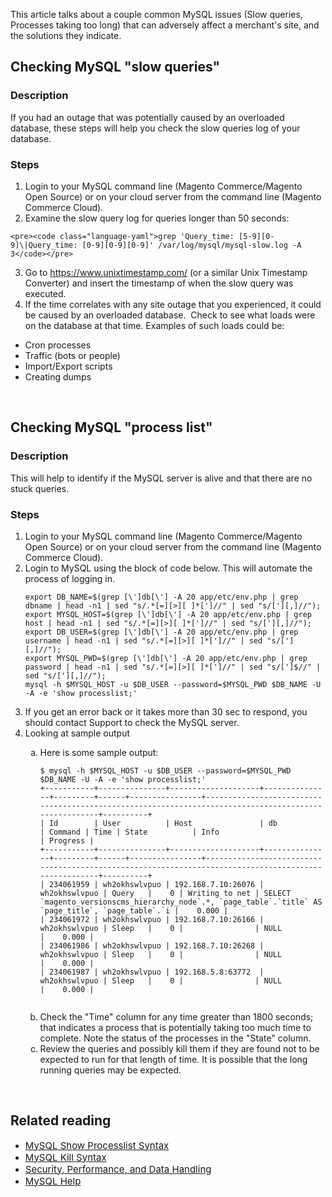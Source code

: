 This article talks about a couple common MySQL issues (Slow queries, Processes taking too long) that can adversely affect a merchant's site, and the solutions they indicate.

## Checking MySQL "slow queries"

### Description

If you had an outage that was potentially caused by an overloaded database, these steps will help you check the slow queries log of your database.

### Steps

1.   Login to your MySQL command line (Magento Commerce/Magento Open Source) or on your cloud server from the command line (Magento Commerce Cloud).
2.   Examine the slow query log for queries longer than 50 seconds:
    
    <pre><code class="language-yaml">grep 'Query_time: [5-9][0-9]\|Query_time: [0-9][0-9][0-9]' /var/log/mysql/mysql-slow.log -A 3</code></pre>
    
    
3.   Go to <a href="https://www.unixtimestamp.com/" target="_self"><span style="font-size: 15px;">https://www.unixtimestamp.com/</span></a> (or a similar Unix Timestamp Converter) and insert the timestamp of when the slow query was executed.
4.   If the time correlates with any site outage that you experienced, it could be caused by an overloaded database.&nbsp; Check to see what loads were on the database at that time. Examples of such loads could be:

*   Cron processes
*   Traffic (bots or people)
*   Import/Export scripts
*   Creating dumps

&nbsp;

## Checking MySQL "process list"

### Description

This will help to identify if the MySQL server is alive and that there are no stuck queries.

### Steps

<ol><li>Login to your MySQL command line (Magento Commerce/Magento Open Source) or on your cloud server from the command line (Magento Commerce Cloud).</li><li>Login to MySQL using the block of code below. This will automate the process of logging in.
<pre><code class="sql">export DB_NAME=$(grep [\']db[\'] -A 20 app/etc/env.php | grep dbname | head -n1 | sed "s/.*[=][&gt;][ ]*[']//" | sed "s/['][,]//");
export MYSQL_HOST=$(grep [\']db[\'] -A 20 app/etc/env.php | grep host | head -n1 | sed "s/.*[=][&gt;][ ]*[']//" | sed "s/['][,]//");
export DB_USER=$(grep [\']db[\'] -A 20 app/etc/env.php | grep username | head -n1 | sed "s/.*[=][&gt;][ ]*[']//" | sed "s/['][,]//");
export MYSQL_PWD=$(grep [\']db[\'] -A 20 app/etc/env.php | grep password | head -n1 | sed "s/.*[=][&gt;][ ]*[']//" | sed "s/[']$//" | sed "s/['][,]//");
mysql -h $MYSQL_HOST -u $DB_USER --password=$MYSQL_PWD $DB_NAME -U -A -e 'show processlist;'</code></pre>
</li><li>If you get an error back or it takes more than 30 sec to respond, you should contact Support to check the MySQL server.</li><li>Looking at sample output</li><ol type="a">
<li>Here is some sample output:
<pre><code class="sql">$ mysql -h $MYSQL_HOST -u $DB_USER --password=$MYSQL_PWD $DB_NAME -U -A -e 'show processlist;'
+-----------+---------------+--------------------+---------------+---------+------+----------------+------------------------------------------------------------------------------------------------------+----------+
| Id        | User          | Host               | db            | Command | Time | State          | Info                                                                                                 | Progress |
+-----------+---------------+--------------------+---------------+---------+------+----------------+------------------------------------------------------------------------------------------------------+----------+
| 234061959 | wh2okhswlvpuo | 192.168.7.10:26076 | wh2okhswlvpuo | Query   |    0 | Writing to net | SELECT `magento_versionscms_hierarchy_node`.*, `page_table`.`title` AS `page_title`, `page_table`.`i |    0.000 |
| 234061972 | wh2okhswlvpuo | 192.168.7.10:26166 | wh2okhswlvpuo | Sleep   |    0 |                | NULL                                                                                                 |    0.000 |
| 234061986 | wh2okhswlvpuo | 192.168.7.10:26268 | wh2okhswlvpuo | Sleep   |    0 |                | NULL                                                                                                 |    0.000 |
| 234061987 | wh2okhswlvpuo | 192.168.5.8:63772  | wh2okhswlvpuo | Sleep   |    0 |                | NULL                                                                                                 |    0.000 |
 </code></pre>
</li>
<li>Check the "Time" column for any time greater than 1800 seconds; that indicates a process that is potentially taking too much time to complete. Note the status of the processes in the "State" column.</li>
<li>Review the queries and possibly kill them if they are found not to be expected to run for that length of time.&nbsp;It is possible that the long running queries may be expected.</li>
</ol></ol>
&nbsp;

## Related reading

*   <a href="https://dev.mysql.com/doc/refman/8.0/en/show-processlist.html" target="_self"><span style="font-size: 15px;">MySQL Show Processlist Syntax</span></a>
*   <a href="https://dev.mysql.com/doc/refman/8.0/en/kill.html" target="_self"><span style="font-size: 15px;">MySQL Kill Syntax</span></a>
*   <a href="https://devdocs.magento.com/guides/v2.3/ext-best-practices/extension-coding/security-performance-data-bp.html" target="_self"><span style="font-size: 15px;">Security, Performance, and Data Handling</span></a>
*   <a href="https://devdocs.magento.com/guides/v2.3/install-gde/prereq/mysql.html" target="_self"><span style="font-size: 15px;">MySQL Help</span></a>